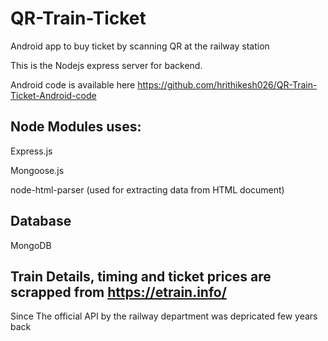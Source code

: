 # QR-Train-Ticket
Android app to buy ticket by scanning QR at the railway station

This is the Nodejs express server for backend.

Android code is available here https://github.com/hrithikesh026/QR-Train-Ticket-Android-code
## Node Modules uses:
  Express.js
  
  Mongoose.js
  
  node-html-parser (used for extracting data from HTML document)
  
## Database
  MongoDB
  
## Train Details, timing and ticket prices are scrapped from https://etrain.info/
  Since The official API by the railway department was depricated few years back
